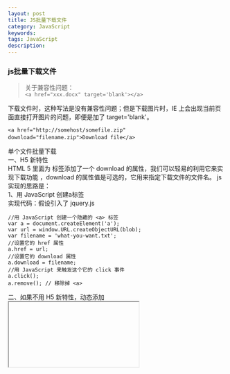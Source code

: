 ```yaml
---
layout: post
title: JS批量下载文件
category: JavaScript
keywords: 
tags: JavaScript
description: 
---
```


### js批量下载文件
> 关于兼容性问题：   
`<a href="xxx.docx" target='blank'></a>`

下载文件时，这种写法是没有兼容性问题；但是下载图片时，IE 上会出现当前页面直接打开图片的问题，即便是加了 target='blank'。   

`<a href="http://somehost/somefile.zip" download="filename.zip">Download file</a>` 

单个文件批量下载       
一、H5 <a> 新特性   
	HTML 5 里面为 <a> 标签添加了一个 download 的属性，我们可以轻易的利用它来实现下载功能 ，download 的属性值是可选的，它用来指定下载文件的文件名。 
js 实现的思路是：      
1、用 JavaScript 创建a标签   
实现代码：假设引入了 jquery.js     
```
//用 JavaScript 创建一个隐藏的 <a> 标签  
var a = document.createElement('a');
var url = window.URL.createObjectURL(blob);
var filename = 'what-you-want.txt';
//设置它的 href 属性  
a.href = url;
//设置它的 download 属性 
a.download = filename;
//用 JavaScript 来触发这个它的 click 事件 
a.click();
a.remove(); // 移除掉 <a>
```   
二、如果不用 H5 新特性，动态添加 <iframe> 会独立打开一个窗口，发起该请求，当请求完成后，该界面会自动关闭。      
```
var frame = $('<iframe style="display: none;" class="multi-download"></iframe>');
frame.attr('src', url);
$(document.body).append(frame);
setTimeout(function() {
   frame.remove();
 }, 1000);
 ```    
> 兼容 IE 360兼容模式：      
 如果文件不是 .png .gif .jpg 这种照片格式，可采用 window.open(url,'blank') 下载。
 ```
 function isIE() {
   if (!!window.ActiveXObject || 'ActiveXObject' in window) {
     return true
   } else {
     return false
   }
 },
 function download() {
   let url = '../../../static/cds/files/研究方案及团队情况表.docx'
   if (this.isIE()) { // IE
     window.open(url, 'blank')
   } else {
     let a = document.createElement('a') // 创建a标签
     let e = document.createEvent('MouseEvents') // 创建鼠标事件对象
     e.initEvent('click', false, false) // 初始化事件对象
     a.href = url // 设置下载地址
     a.download = 'xxxx表' // 设置下载文件名
     a.dispatchEvent(e)
   }
 },
```
批量下载多个文件：
思路：将 url 放在一个数组里，循环数组并触发下载：   
```
  let files = ['url1', 'url2'] // 所有文件
  files.forEach(url => {
    if (this.isIE()) { // IE
      window.open(url, 'blank')
    } else {
      let a = document.createElement('a') // 创建a标签
      let e = document.createEvent('MouseEvents') // 创建鼠标事件对象
      e.initEvent('click', false, false) // 初始化事件对象
      a.href = url // 设置下载地址
      a.download = '' // 设置下载文件名
      a.dispatchEvent(e)
    }
  })
```

参考链接：
[http://blog.ncmem.com/wordpress/2019/08/28/php文件批量下载/](http://blog.ncmem.com/wordpress/2019/08/28/php文件批量下载/)   
参考链接：
[https://www.cnblogs.com/songsu/p/11303697.html](https://www.cnblogs.com/songsu/p/11303697.html)   
参考链接： 
[http://blog.ncmem.com/wordpress/category/泽优产品](http://blog.ncmem.com/wordpress/category/泽优产品/)
